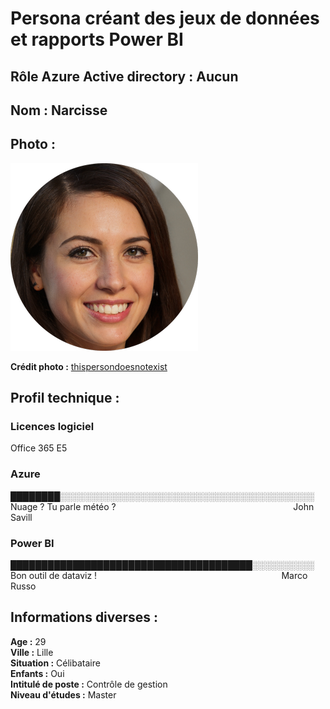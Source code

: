 # Persona créant des jeux de données et rapports Power BI

## Rôle Azure Active directory : Aucun

## Nom : Narcisse

## Photo : 

![Narcisse - Créateur Power BI](persona-power-bi-maker-circle.png)

**Crédit photo :** [thispersondoesnotexist](https://thispersondoesnotexist.com/)

## Profil technique :

### Licences logiciel

Office 365 E5

### Azure

████████░░░░░░░░░░░░░░░░░░░░░░░░░░░░░░░░░░░░░░░░░  
Nuage ? Tu parle météo ?&nbsp;&nbsp;&nbsp;&nbsp;&nbsp;&nbsp;&nbsp;&nbsp;&nbsp;&nbsp;&nbsp;&nbsp;&nbsp;&nbsp;&nbsp;&nbsp;&nbsp;&nbsp;&nbsp;&nbsp;&nbsp;&nbsp;&nbsp;&nbsp;&nbsp;&nbsp;&nbsp;&nbsp;&nbsp;&nbsp;&nbsp;&nbsp;&nbsp;&nbsp;&nbsp;&nbsp;&nbsp;&nbsp;&nbsp;&nbsp;&nbsp;&nbsp;&nbsp;&nbsp;&nbsp;&nbsp;&nbsp;&nbsp;&nbsp;&nbsp;&nbsp;&nbsp;&nbsp;&nbsp;&nbsp;&nbsp;&nbsp;&nbsp;&nbsp;&nbsp;&nbsp;&nbsp;&nbsp;&nbsp;&nbsp;&nbsp;&nbsp;&nbsp;&nbsp;&nbsp;&nbsp;&nbsp;John Savill

### Power BI

███████████████████████████████████████░░░░░░░░░░  
Bon outil de dataviz !&nbsp;&nbsp;&nbsp;&nbsp;&nbsp;&nbsp;&nbsp;&nbsp;&nbsp;&nbsp;&nbsp;&nbsp;&nbsp;&nbsp;&nbsp;&nbsp;&nbsp;&nbsp;&nbsp;&nbsp;&nbsp;&nbsp;&nbsp;&nbsp;&nbsp;&nbsp;&nbsp;&nbsp;&nbsp;&nbsp;&nbsp;&nbsp;&nbsp;&nbsp;&nbsp;&nbsp;&nbsp;&nbsp;&nbsp;&nbsp;&nbsp;&nbsp;&nbsp;&nbsp;&nbsp;&nbsp;&nbsp;&nbsp;&nbsp;&nbsp;&nbsp;&nbsp;&nbsp;&nbsp;&nbsp;&nbsp;&nbsp;&nbsp;&nbsp;&nbsp;&nbsp;&nbsp;&nbsp;&nbsp;&nbsp;&nbsp;&nbsp;&nbsp;&nbsp;&nbsp;&nbsp;&nbsp;&nbsp;&nbsp; Marco Russo

## Informations diverses :

**Age :** 29  
**Ville :** Lille  
**Situation :** Célibataire  
**Enfants :** Oui  
**Intitulé de poste :** Contrôle de gestion  
**Niveau d'études :** Master  

